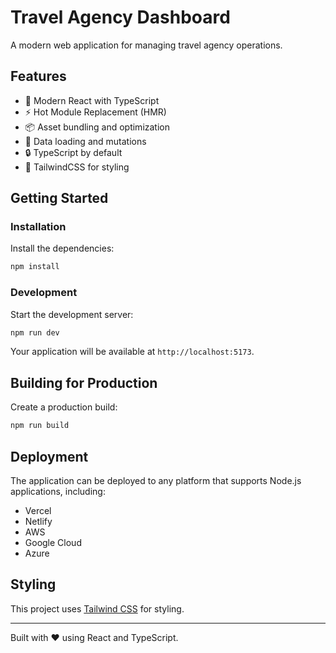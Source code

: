 # Travel Agency Dashboard

A modern web application for managing travel agency operations.

## Features

- 🚀 Modern React with TypeScript
- ⚡️ Hot Module Replacement (HMR)
- 📦 Asset bundling and optimization
- 🔄 Data loading and mutations
- 🔒 TypeScript by default
- 🎉 TailwindCSS for styling

## Getting Started

### Installation

Install the dependencies:

```bash
npm install
```

### Development

Start the development server:

```bash
npm run dev
```

Your application will be available at `http://localhost:5173`.

## Building for Production

Create a production build:

```bash
npm run build
```

## Deployment

The application can be deployed to any platform that supports Node.js applications, including:

- Vercel
- Netlify
- AWS
- Google Cloud
- Azure

## Styling

This project uses [Tailwind CSS](https://tailwindcss.com/) for styling.

---

Built with ❤️ using React and TypeScript.
